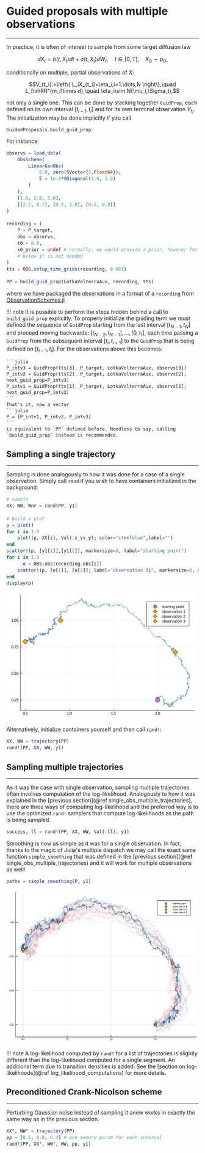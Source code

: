 # Guided proposals with multiple observations
*********************************************
In practice, it is often of interest to sample from some target diffusion law
```math
\dd X_t = b(t,X_t)\dd t + \sigma(t,X_t) \dd W_t,\quad t\in[0,T],\quad X_0\sim p_0,
```
conditionally on multiple, partial observations of $X$:
```math
V_{t_i}:=\left\{ L_iX_{t_i}+\eta_i;i=1,\dots,N \right\},\quad L_i\in\RR^{m_i\times d},\quad \eta_i\sim N(\mu_i,\Sigma_i),
```
not only a single one. This can be done by stacking together `GuidProp`, each defined on its own interval $[t_{i-1},t_{i}]$ and for its own terminal observation $V_{t_i}$. The initialization may be done implicitly if you call
```@docs
GuidedProposals.build_guid_prop
```
For instance:
```julia
observs = load_data(
    ObsScheme(
        LinearGsnObs(
            0.0, zero(SVector{2,Float64});
            Σ = 1e-4*SDiagonal(1.0, 1.0)
        )
    ),
    [1.0, 2.0, 3.0],
    [[2.2, 0.7], [0.9, 1.0], [0.5, 0.8]]
)

recording = (
    P = P_target,
    obs = observs,
    t0 = 0.0,
    x0_prior = undef # normally, we would provide a prior, however for the steps
    # below it is not needed
)
tts = OBS.setup_time_grids(recording, 0.001)

PP = build_guid_prop(LotkaVolterraAux, recording, tts)
```
where we have packaged the observations in a format of a `recording` from [ObservationSchemes.jl](https://github.com/JuliaDiffusionBayes/ObservationSchemes.jl)

!!! note
    It is possible to perform the steps hidden behind a call to `build_guid_prop` explicitly. To properly initialize the guiding term we must defined the sequence of `GuidProp` starting from the last interval $[t_{N-1},t_{N}]$ and proceed moving backwards: $[t_{N-2},t_{N-1}],\dots,[0,t_{1}]$, each time passing a `GuidProp` from the subsequent interval $[t_{i},t_{i+1}]$ to the `GuidProp` that is being defined on $[t_{i-1},t_{i}]$. For the observations above this becomes:

    ```julia
    P_intv3 = GuidProp(tts[3], P_target, LotkaVolterraAux, observs[3])
    P_intv2 = GuidProp(tts[2], P_target, LotkaVolterraAux, observs[2]; next_guid_prop=P_intv3)
    P_intv1 = GuidProp(tts[1], P_target, LotkaVolterraAux, observs[1]; next_guid_prop=P_intv2)
    ```
    That's it, now a vector
    ```julia
    P = [P_intv1, P_intv2, P_intv3]
    ```
    is equivalent to `PP` defined before. Needless to say, calling `build_guid_prop` instead is recommended.

## Sampling a single trajectory
-------------------------------
Sampling is done analogously to how it was done for a case of a single observation. Simply call `rand` if you wish to have containers initialized in the background:
```julia
# sample
XX, WW, Wnr = rand(PP, y1)

# build a plot
p = plot()
for i in 1:3
    plot!(p, XX[i], Val(:x_vs_y); color="steelblue",label="")
end
scatter!(p, [y1[1]],[y1[2]], markersize=8, label="starting point")
for i in 1:3
	  o = OBS.obs(recording.obs[i])
    scatter!(p, [o[1]], [o[2]]; label="observation $i", markersize=8, marker=:diamond, markercolor="orange")
end
display(p)
```
![guid_prop_multi](../assets/manual/guid_prop_multi/lotka_volterra_multi_gp.png)

Alternatively, initialize containers yourself and then call `rand!`:
```julia
XX, WW = trajectory(PP)
rand!(PP, XX, WW, y1)
```

## Sampling multiple trajectories
---------------------------------
As it was the case with single observation, sampling multiple trajectories often involves computation of the log-likelihood. Analogously to how it was explained in the [previous section](@ref single_obs_multiple_trajectories), there are three ways of computing log-likelihood and the preferred way is to use the optimized `rand!` samplers that compute log-likelihoods as the path is being sampled.

```julia
success, ll = rand!(PP, XX, WW, Val(:ll), y1)
```

Smoothing is now as simple as it was for a single observation. In fact, thanks to the magic of Julia's multiple dispatch we may call the exact same function `simple_smoothing` that was defined in the [previous section](@ref single_obs_multiple_trajectories) and it will work for multiple observations as well!
```julia
paths = simple_smoothing(P, y1)
```
![lotka_volterra_simple_smoothing_multi](../assets/manual/guid_prop_multi/lotka_volterra_simple_smoothing_multi.png)

!!! note
    A log-likelihood computed by `rand!` for a list of trajectories is slightly different than the log-likelihood computed for a single segment. An additional term due to transition densities is added. See the [section on log-likelihoods](@ref log_likelihood_computations) for more details.

## Preconditioned Crank-Nicolson scheme
---------------------------------------
Perturbing Gaussian noise instead of sampling it anew works in exactly the same way as in the previous section.
```julia
XX°, WW° = trajectory(PP)
ρρ = [0.5, 0.8, 0.4] # one memory param for each interval
rand!(PP, XX°, WW°, WW, ρρ, y1)
```
